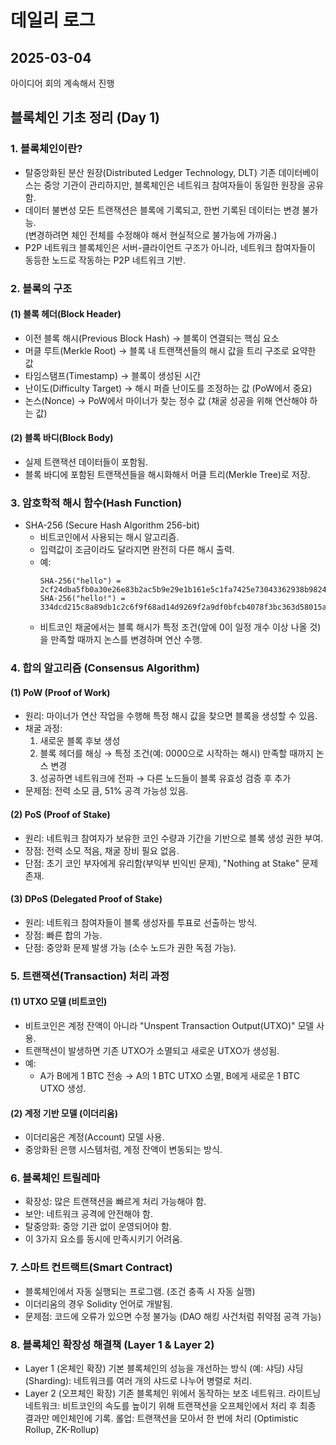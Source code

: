 # 데일리 로그

## 2025-03-04
아이디어 회의 계속해서 진행

## 블록체인 기초 정리 (Day 1)

### 1. 블록체인이란?
- 탈중앙화된 분산 원장(Distributed Ledger Technology, DLT)
  기존 데이터베이스는 중앙 기관이 관리하지만, 블록체인은 네트워크 참여자들이 동일한 원장을 공유함.
- 데이터 불변성 
  모든 트랜잭션은 블록에 기록되고, 한번 기록된 데이터는 변경 불가능.  
  (변경하려면 체인 전체를 수정해야 해서 현실적으로 불가능에 가까움.)
- P2P 네트워크
  블록체인은 서버-클라이언트 구조가 아니라, 네트워크 참여자들이 동등한 노드로 작동하는 P2P 네트워크 기반.

### 2. 블록의 구조
#### (1) 블록 헤더(Block Header)
- 이전 블록 해시(Previous Block Hash) → 블록이 연결되는 핵심 요소  
- 머클 루트(Merkle Root) → 블록 내 트랜잭션들의 해시 값을 트리 구조로 요약한 값  
- 타임스탬프(Timestamp) → 블록이 생성된 시간  
- 난이도(Difficulty Target) → 해시 퍼즐 난이도를 조정하는 값 (PoW에서 중요)  
- 논스(Nonce) → PoW에서 마이너가 찾는 정수 값 (채굴 성공을 위해 연산해야 하는 값)

#### (2) 블록 바디(Block Body)
- 실제 트랜잭션 데이터들이 포함됨.
- 블록 바디에 포함된 트랜잭션들을 해시화해서 머클 트리(Merkle Tree)로 저장.

### 3. 암호학적 해시 함수(Hash Function)
- SHA-256 (Secure Hash Algorithm 256-bit)  
  - 비트코인에서 사용되는 해시 알고리즘.  
  - 입력값이 조금이라도 달라지면 완전히 다른 해시 출력.  
  - 예:  
    ```
    SHA-256("hello") = 2cf24dba5fb0a30e26e83b2ac5b9e29e1b161e5c1fa7425e73043362938b9824  
    SHA-256("hello!") = 334dcd215c8a89db1c2c6f9f68ad14d9269f2a9df0bfcb4078f3bc363d58015a  
    ```
  - 비트코인 채굴에서는 블록 해시가 특정 조건(앞에 0이 일정 개수 이상 나올 것)을 만족할 때까지 논스를 변경하며 연산 수행.

### 4. 합의 알고리즘 (Consensus Algorithm)
#### (1) PoW (Proof of Work)
- 원리: 마이너가 연산 작업을 수행해 특정 해시 값을 찾으면 블록을 생성할 수 있음.
- 채굴 과정:  
  1) 새로운 블록 후보 생성  
  2) 블록 헤더를 해싱 → 특정 조건(예: 0000으로 시작하는 해시) 만족할 때까지 논스 변경  
  3) 성공하면 네트워크에 전파 → 다른 노드들이 블록 유효성 검증 후 추가  
- 문제점: 전력 소모 큼, 51% 공격 가능성 있음.

#### (2) PoS (Proof of Stake)
- 원리: 네트워크 참여자가 보유한 코인 수량과 기간을 기반으로 블록 생성 권한 부여.
- 장점: 전력 소모 적음, 채굴 장비 필요 없음.
- 단점: 초기 코인 부자에게 유리함(부익부 빈익빈 문제), "Nothing at Stake" 문제 존재.

#### (3) DPoS (Delegated Proof of Stake)
- 원리: 네트워크 참여자들이 블록 생성자를 투표로 선출하는 방식.
- 장점: 빠른 합의 가능.
- 단점: 중앙화 문제 발생 가능 (소수 노드가 권한 독점 가능).

### 5. 트랜잭션(Transaction) 처리 과정
#### (1) UTXO 모델 (비트코인)
- 비트코인은 계정 잔액이 아니라 "Unspent Transaction Output(UTXO)" 모델 사용.  
- 트랜잭션이 발생하면 기존 UTXO가 소멸되고 새로운 UTXO가 생성됨.
- 예:  
  - A가 B에게 1 BTC 전송 → A의 1 BTC UTXO 소멸, B에게 새로운 1 BTC UTXO 생성.

#### (2) 계정 기반 모델 (이더리움)
- 이더리움은 계정(Account) 모델 사용.  
- 중앙화된 은행 시스템처럼, 계정 잔액이 변동되는 방식.

### 6. 블록체인 트릴레마
- 확장성: 많은 트랜잭션을 빠르게 처리 가능해야 함.
- 보안: 네트워크 공격에 안전해야 함.
- 탈중앙화: 중앙 기관 없이 운영되어야 함.
- 이 3가지 요소를 동시에 만족시키기 어려움.

### 7. 스마트 컨트랙트(Smart Contract)
- 블록체인에서 자동 실행되는 프로그램. (조건 충족 시 자동 실행)
- 이더리움의 경우 Solidity 언어로 개발됨.
- 문제점: 코드에 오류가 있으면 수정 불가능 (DAO 해킹 사건처럼 취약점 공격 가능)

### 8. 블록체인 확장성 해결책 (Layer 1 & Layer 2)
- Layer 1 (온체인 확장)
기본 블록체인의 성능을 개선하는 방식 (예: 샤딩)
샤딩(Sharding): 네트워크를 여러 개의 샤드로 나누어 병렬로 처리.
- Layer 2 (오프체인 확장)
기존 블록체인 위에서 동작하는 보조 네트워크.
라이트닝 네트워크: 비트코인의 속도를 높이기 위해 트랜잭션을 오프체인에서 처리 후 최종 결과만 메인체인에 기록.
롤업: 트랜잭션을 모아서 한 번에 처리 (Optimistic Rollup, ZK-Rollup)
